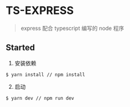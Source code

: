 # TS-EXPRESS

> express 配合 typescript 编写的 node 程序

## Started

1. 安装依赖

```
$ yarn install // npm install
```

2. 启动

```
$ yarn dev // npm run dev
```
